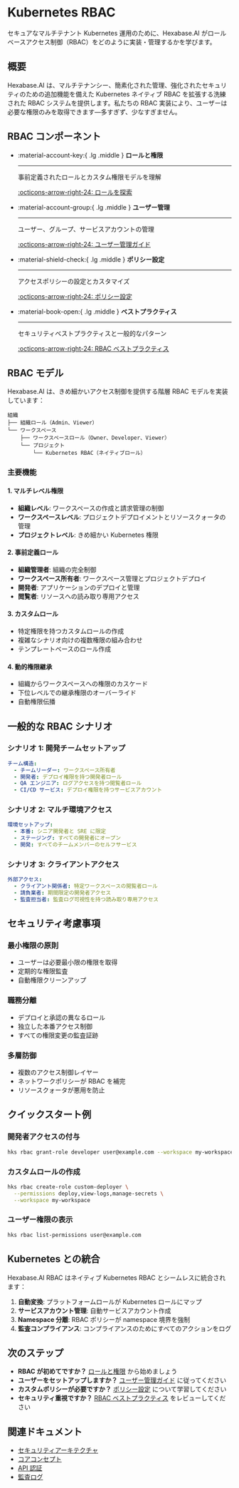 # Kubernetes RBAC

セキュアなマルチテナント Kubernetes 運用のために、Hexabase.AI がロールベースアクセス制御（RBAC）をどのように実装・管理するかを学びます。

## 概要

Hexabase.AI は、マルチテナンシー、簡素化された管理、強化されたセキュリティのための追加機能を備えた Kubernetes ネイティブ RBAC を拡張する洗練された RBAC システムを提供します。私たちの RBAC 実装により、ユーザーは必要な権限のみを取得できます—多すぎず、少なすぎません。

## RBAC コンポーネント

<div class="grid cards" markdown>

- :material-account-key:{ .lg .middle } **ロールと権限**

  ***

  事前定義されたロールとカスタム権限モデルを理解

  [:octicons-arrow-right-24: ロールを探索](hexabase-rbac.md)

- :material-account-group:{ .lg .middle } **ユーザー管理**

  ***

  ユーザー、グループ、サービスアカウントの管理

  [:octicons-arrow-right-24: ユーザー管理ガイド](kubernetes-rbac.md)

- :material-shield-check:{ .lg .middle } **ポリシー設定**

  ***

  アクセスポリシーの設定とカスタマイズ

  [:octicons-arrow-right-24: ポリシー設定](kubernetes-rbac.md)

- :material-book-open:{ .lg .middle } **ベストプラクティス**

  ***

  セキュリティベストプラクティスと一般的なパターン

  [:octicons-arrow-right-24: RBAC ベストプラクティス](best-practices.md)

</div>

## RBAC モデル

Hexabase.AI は、きめ細かいアクセス制御を提供する階層 RBAC モデルを実装しています：

```
組織
├── 組織ロール（Admin、Viewer）
└── ワークスペース
    ├── ワークスペースロール（Owner、Developer、Viewer）
    └── プロジェクト
        └── Kubernetes RBAC（ネイティブロール）
```

### 主要機能

#### 1. マルチレベル権限

- **組織レベル**: ワークスペースの作成と請求管理の制御
- **ワークスペースレベル**: プロジェクトデプロイメントとリソースクォータの管理
- **プロジェクトレベル**: きめ細かい Kubernetes 権限

#### 2. 事前定義ロール

- **組織管理者**: 組織の完全制御
- **ワークスペース所有者**: ワークスペース管理とプロジェクトデプロイ
- **開発者**: アプリケーションのデプロイと管理
- **閲覧者**: リソースへの読み取り専用アクセス

#### 3. カスタムロール

- 特定権限を持つカスタムロールの作成
- 複雑なシナリオ向けの複数権限の組み合わせ
- テンプレートベースのロール作成

#### 4. 動的権限継承

- 組織からワークスペースへの権限のカスケード
- 下位レベルでの継承権限のオーバーライド
- 自動権限伝播

## 一般的な RBAC シナリオ

### シナリオ 1: 開発チームセットアップ

```yaml
チーム構造:
  - チームリーダー: ワークスペース所有者
  - 開発者: デプロイ権限を持つ開発者ロール
  - QA エンジニア: ログアクセスを持つ閲覧者ロール
  - CI/CD サービス: デプロイ権限を持つサービスアカウント
```

### シナリオ 2: マルチ環境アクセス

```yaml
環境セットアップ:
  - 本番: シニア開発者と SRE に限定
  - ステージング: すべての開発者にオープン
  - 開発: すべてのチームメンバーのセルフサービス
```

### シナリオ 3: クライアントアクセス

```yaml
外部アクセス:
  - クライアント関係者: 特定ワークスペースの閲覧者ロール
  - 請負業者: 期間限定の開発者アクセス
  - 監査担当者: 監査ログ可視性を持つ読み取り専用アクセス
```

## セキュリティ考慮事項

### 最小権限の原則

- ユーザーは必要最小限の権限を取得
- 定期的な権限監査
- 自動権限クリーンアップ

### 職務分離

- デプロイと承認の異なるロール
- 独立した本番アクセス制御
- すべての権限変更の監査証跡

### 多層防御

- 複数のアクセス制御レイヤー
- ネットワークポリシーが RBAC を補完
- リソースクォータが悪用を防止

## クイックスタート例

### 開発者アクセスの付与

```bash
hks rbac grant-role developer user@example.com --workspace my-workspace
```

### カスタムロールの作成

```bash
hks rbac create-role custom-deployer \
  --permissions deploy,view-logs,manage-secrets \
  --workspace my-workspace
```

### ユーザー権限の表示

```bash
hks rbac list-permissions user@example.com
```

## Kubernetes との統合

Hexabase.AI RBAC はネイティブ Kubernetes RBAC とシームレスに統合されます：

1. **自動変換**: プラットフォームロールが Kubernetes ロールにマップ
2. **サービスアカウント管理**: 自動サービスアカウント作成
3. **Namespace 分離**: RBAC ポリシーが namespace 境界を強制
4. **監査コンプライアンス**: コンプライアンスのためにすべてのアクションをログ

## 次のステップ

- **RBAC が初めてですか？** [ロールと権限](hexabase-rbac.md) から始めましょう
- **ユーザーをセットアップしますか？** [ユーザー管理ガイド](kubernetes-rbac.md) に従ってください
- **カスタムポリシーが必要ですか？** [ポリシー設定](kubernetes-rbac.md) について学習してください
- **セキュリティ重視ですか？** [RBAC ベストプラクティス](best-practices.md) をレビューしてください

## 関連ドキュメント

- [セキュリティアーキテクチャ](../architecture/security-architecture.md)
- [コアコンセプト](../concept/index.md)
- [API 認証](../api/authentication.md)
- [監査ログ](../security/compliance.md#audit-logs-for-compliance)